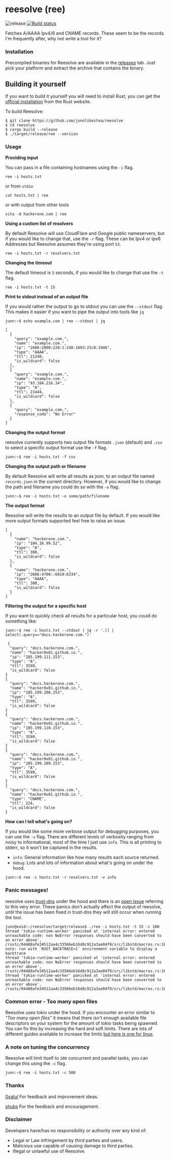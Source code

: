 # reesolve (ree)
![release](https://github.com/junnlikestea/reesolve/workflows/release/badge.svg)
[![Build status](https://github.com/junnlikestea/reesolve/workflows/Continuous%20Integration/badge.svg)](https://github.com/junnlikestea/reesolve/actions)

Fetches A/AAAA Ipv4/6 and CNAME records. These seem to 
be the records I'm frequently after, why not write a tool for it?


### Installation
Precompiled binaries for Reesolve are available in the [releases](https://github.com/junnlikestea/reesolve/releases) 
tab. Just pick your platform and extract the archive that contains the binary.

## Building it yourself 
If you want to build it yourself you will need to install Rust, you can get the
[official installation](https://www.rust-lang.org/tools/install) from the Rust website.

To build Reesolve:
```
$ git clone https://github.com/junnlikestea/reesolve
$ cd reesolve
$ cargo build --release
$ ./target/release/ree --version
```

### Usage

**Providing input**

You can pass in a file containing hostnames using the `-i` flag.
```
ree -i hosts.txt

```
or from `stdin`
```
cat hosts.txt | ree
```
or with output from other tools
```
vita -d hackerone.com | ree
```

**Using a custom list of resolvers**

By default Reesolve will use CloudFlare and Google public nameservers, but if you 
would like to change that, use the `-r` flag. These can be Ipv4 or Ipv6 Addresses
but Reesolve assumes they're using port `53`. 
```
ree -i hosts.txt -r resolvers.txt
```

**Changing the timeout**

The default timeout is `5` seconds, if you would like to change that use the `-t`
flag.
```
ree -i hosts.txt -t 15
```

**Print to stdout instead of an output file** 

If you would rather the output to go to stdout you can use the `--stdout` flag. This makes
it easier if you want to pipe the output into tools like `jq`
```
junn:~$ echo example.com | ree --stdout | jq

[
  {
    "query": "example.com.",
    "name": "example.com.",
    "ip": "2606:2800:220:1:248:1893:25c8:1946",
    "type": "AAAA",
    "ttl": 21240,
    "is_wildcard": false
  },
  {
    "query": "example.com.",
    "name": "example.com.",
    "ip": "93.184.216.34",
    "type": "A",
    "ttl": 21444,
    "is_wildcard": false
  },
  {
    "query": "example.com.",
    "response_code": "No Error"
  }
]

```

**Changing the output format**

reesolve currently supports two output file formats `.json` (default) and 
`.csv` to select a specific output format use the `-f` flag.
```
junn:~$ ree -i hosts.txt -f csv
```

**Changing the output path or filename**

By default Reesolve will write all results as json, to an output file named `records.json`
in the current directory. However, if you would like to change the path and filename
you could do so with the `-o` flag.
```
junn:~$ ree -i hosts.txt -o some/path/filename
```

**The output format**

Reesolve will write the results to an output file by default. If you would like 
more output formats supported feel free to raise an issue.
```
[
  {
    "name": "hackerone.com.",
    "ip": "104.16.99.52",
    "type": "A",
    "ttl": 300,
    "is_wildcard": false
  },
  {
    "name": "hackerone.com.",
    "ip": "2606:4700::6810:6334",
    "type": "AAAA",
    "ttl": 300,
    "is_wildcard": false
  }
]
```

**Filtering the output for a specific host** 

If you want to quickly check all results for a particular host, you could do something like:
```
junn:~$ ree -i hosts.txt --stdout | jq -r '.[] | select(.query=="docs.hackerone.com.")'

 {
  "query": "docs.hackerone.com.",
  "name": "hacker0x01.github.io.",
  "ip": "185.199.111.153",
  "type": "A",
  "ttl": 3599,
  "is_wildcard": false
}
{
  "query": "docs.hackerone.com.",
  "name": "hacker0x01.github.io.",
  "ip": "185.199.108.153",
  "type": "A",
  "ttl": 3599,
  "is_wildcard": false
}
{
  "query": "docs.hackerone.com.",
  "name": "hacker0x01.github.io.",
  "ip": "185.199.110.153",
  "type": "A",
  "ttl": 3599,
  "is_wildcard": false
}
{
  "query": "docs.hackerone.com.",
  "name": "hacker0x01.github.io.",
  "ip": "185.199.109.153",
  "type": "A",
  "ttl": 3599,
  "is_wildcard": false
}
{
  "query": "docs.hackerone.com.",
  "name": "hacker0x01.github.io.",
  "type": "CNAME",
  "ttl": 224,
  "is_wildcard": false
}

```

**How can I tell what's going on?**

If you would like some more verbose output for debugging purposes, you can use the `-v` flag. 
There are different levels of verbosity ranging from noisy to informational, most of the
time I just use `info`. This is all printing to stderr, so it won't be captured
in the results.
* `info`: General information like how many results each source returned.
* `debug`: Lots and lots of information about what's going on under the hood.
```
junn:~$ ree -i hosts.txt -r resolvers.txt -v info
```

### Panic messages!
reesolve uses [trust-dns](https://github.com/bluejekyll/trust-dns) under the hood
and there is an [open issue](https://github.com/bluejekyll/trust-dns/issues/1232) referring 
to this very error. These panics don't actually affect the output of reesolve, until
the issue has been fixed in trust-dns they will still occur when running the tool.
```
junn@void:~/reesolve/target/release$ ./ree -i hosts.txt -t 15 -c 100
thread 'tokio-runtime-worker' panicked at 'internal error: entered unreachable code: non NoError responses should have been converted to an error above', /rustc/04488afe34512aa4c33566eb16d8c912a3ae04f9/src/libstd/macros.rs:16:9
note: run with `RUST_BACKTRACE=1` environment variable to display a backtrace
thread 'tokio-runtime-worker' panicked at 'internal error: entered unreachable code: non NoError responses should have been converted to an error above', /rustc/04488afe34512aa4c33566eb16d8c912a3ae04f9/src/libstd/macros.rs:16:9
thread 'tokio-runtime-worker' panicked at 'internal error: entered unreachable code: non NoError responses should have been converted to an error above', /rustc/04488afe34512aa4c33566eb16d8c912a3ae04f9/src/libstd/macros.rs:16:9
```

### Common error - Too many open files
Reesolve uses tokio under the hood. If you encounter an error 
similar to *"Too many open files"* it means that there isn't enough available file descriptors on 
your system for the amount of tokio tasks being spawned. You can fix this by increasing the hard and soft limits. 
There are lots of different guides available to increase the limits 
[but here is one for linux](https://www.tecmint.com/increase-set-open-file-limits-in-linux/). 


### A note on tuning the concurrency
Reesolve will limit itself to `200` concurrent and parallel tasks, you can change this using
the `-c` flag. 

```
junn:~$ ree -i hosts.txt -c 500
``` 

### Thanks
[0xatul](https://twitter.com/0xatul) For feedback and improvement ideas.

[shubs](https://twitter.com/infosec_au) For the feedback and encouragement.

### Disclaimer
Developers have/has no responsibility or authority over any kind of:
* Legal or Law infringement by third parties and users.
* Malicious use capable of causing damage to third parties.
* Illegal or unlawful use of Reesolve.

